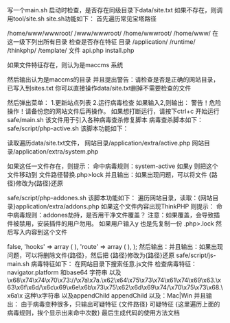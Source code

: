 写一个main.sh
启动时检查，是否存在同级目录下data/site.txt
如果不存在，则调用tool/site.sh
site.sh功能如下：
首先遍历常见宝塔路径

/home/www/wwwroot/
/www/wwwroot/
/home/wwwroot/
/home/www/
在这一级下列出所有目录
检查是否存在特征
目录
/application/
/runtime/
/thinkphp/
/template/
文件
api.php
install.php

如果文件特征存在，则认为是maccms 系统


然后输出认为是maccms的目录
并且提出警告：请检查是否是正确的网站目录，已写入到sites.txt
你可以直接操作data/site.txt删掉不需要检查的文件


然后弹出菜单：
1.更新站点列表
2.运行病毒检查
如果输入2,则输出：
警告！危险操作！请备份您的网站文件后再操作。
如果想打断运行，请按下ctrl+c
开始运行 safe/main.sh
该文件用于引入各种病毒查杀修复脚本
病毒查杀脚本如下：
safe/script/php-active.sh
该脚本功能如下：

读取遍历data/site.txt文件，
网站目录/application/extra/active.php
网站目录/application/extra/system.php

如果这任一文件存在，则提示：
命中病毒规则：system-active
如果y 则把这个文件移动到 文件路径替换.php>lock
并且输出：如果出现问题，可以将文件
{路径}修改为{路径}还原


safe/script/php-addones.sh
该脚本功能如下：
遍历网站目录，读取：{网站目录}application/extra/addons.php
如果这个文件内容出现ThinkPHP
则提示：
命中病毒规则：addones劫持，是否用干净文件覆盖？
注意：如果覆盖，会导致插件被禁用，安装插件的用户勿用。
如果用户输入y
也是先复制一份 .php>.lock
然后写入内容到这个文件
<?php

return array (
  'autoload' => false,
  'hooks' => 
  array (
  ),
  'route' => 
  array (
  ),
);

然后输出：并且输出：如果出现问题，可以将删除文件{路径}，然后把
{路径}修改为{路径}还原


safe/script/js-main.sh

病毒特征如下：

在网站目录下搜索任意.js文件
检查病毒特征：navigator.platform

和base64
字符串
以及
\x68\x74\x74\x70\x73://\x7a\x7a.\x62\x64\x75\x73\x74\x61\x74\x69\x63.\x63\x6f\x6d/\x6c\x69\x6e\x6b\x73\x75\x62\x6d\x69\x74/\x70\x75\x73\x68.\x6a\x
这种\x字符串
以及appendChild appendChild
以及：Mac|Win


并且输出：
由于病毒变种很多，只输出可疑特征

{文件路径}
可疑特征  {这里遍历上面的病毒规则，挨个显示出来命中次数}




最后生成代码的使用方法文档


